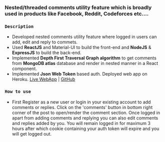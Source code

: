 ### Nested/threaded comments utility feature which is broadly used in products like Facebook, Reddit, Codeforces etc.... 

### `Description`

* Developed nested comments utility feature where logged in users can add, edit and reply to commets.
* Used **ReactJS** and Material-UI to build the front-end and **NodeJS** & **ExpressJS** to build the back-end.
* Implemented **Depth First Traversal Graph algorithm** to get comments from **MongoDB atlas** database and render in nested manner in a React component.
* Implemented **Json Web Token** based auth. Deployed web app on Heroku. [Live WebApp](https://nested-comments-feature.herokuapp.com/) | [GitHub](https://github.com/SouLPegasuS/Nested-Comments)

### `How to use`

* First Register as a new user or login in your existing account to add comments or replies. Click on the 'comments' button in bottom right corner of the post to open/render the comment section. Once logged in apart from adding comments and replying you can also edit comments and replies added by you. You will remain logged in for maximum 3 hours after which cookie containing your auth token will expire and you will get logged out.

